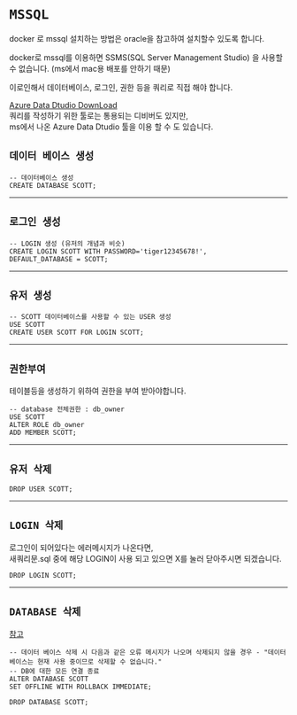 # `MSSQL`

docker 로 mssql 설치하는 방법은 oracle을 참고하여 설치할수 있도록 합니다.

docker로 mssql를 이용하면 SSMS(SQL Server Management Studio) 을 사용할 수 없습니다. (ms에서 mac용 배포를 안하기 때문)

이로인해서 데이터베이스, 로그인, 권한 등을 쿼리로 직접 해야 합니다.

[Azure Data Dtudio DownLoad](https://docs.microsoft.com/ko-kr/sql/azure-data-studio/download-azure-data-studio?view=sql-server-ver15)  
쿼리를 작성하기 위한 툴로는 통용되는 디비버도 있지만,  
ms에서 나온 Azure Data Dtudio 툴을 이용 할 수 도 있습니다.

## `데이터 베이스 생성`

```
-- 데이터베이스 생성
CREATE DATABASE SCOTT;
```

---

## `로그인 생성`

```
-- LOGIN 생성 (유저의 개념과 비슷)
CREATE LOGIN SCOTT WITH PASSWORD='tiger12345678!',
DEFAULT_DATABASE = SCOTT;
```

---

## `유저 생성`

```
-- SCOTT 데이터베이스를 사용할 수 있는 USER 생성
USE SCOTT
CREATE USER SCOTT FOR LOGIN SCOTT;
```

---

## `권한부여`

테이블등을 생성하기 위하여 권한을 부여 받아야합니다.

```
-- database 전체권한 : db_owner
USE SCOTT
ALTER ROLE db_owner
ADD MEMBER SCOTT;
```

---

## `유저 삭제`

```
DROP USER SCOTT;
```

---

## `LOGIN 삭제`

로그인이 되어있다는 에러메시지가 나온다면,  
새쿼리문.sql 중에 해당 LOGIN이 사용 되고 있으면 X를 눌러 닫아주시면 되겠습니다.

```
DROP LOGIN SCOTT;
```

---

## `DATABASE 삭제`

[참고](http://blog.naver.com/PostView.nhn?blogId=checkmate12&logNo=221344263842&parentCategoryNo=11&categoryNo=&viewDate=&isShowPopularPosts=true&from=search)

```
-- 데이터 베이스 삭제 시 다음과 같은 오류 메시지가 나오며 삭제되지 않을 경우 - "데이터베이스는 현재 사용 중이므로 삭제할 수 없습니다."
-- DB에 대한 모든 연결 종료
ALTER DATABASE SCOTT
SET OFFLINE WITH ROLLBACK IMMEDIATE;

DROP DATABASE SCOTT;
```
